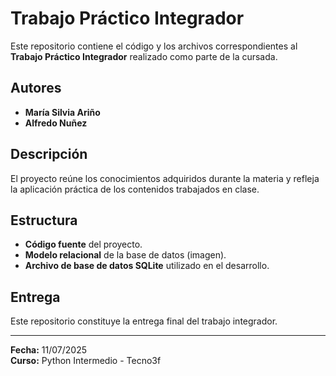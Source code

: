 # Trabajo Práctico Integrador

Este repositorio contiene el código y los archivos correspondientes al **Trabajo Práctico Integrador** realizado como parte de la cursada.

## Autores

- **María Silvia Ariño**
- **Alfredo Nuñez**

## Descripción

El proyecto reúne los conocimientos adquiridos durante la materia y refleja la aplicación práctica de los contenidos trabajados en clase.

## Estructura

- **Código fuente** del proyecto.
- **Modelo relacional** de la base de datos (imagen).
- **Archivo de base de datos SQLite** utilizado en el desarrollo.

## Entrega

Este repositorio constituye la entrega final del trabajo integrador.

---

**Fecha:** 11/07/2025  
**Curso:** Python Intermedio - Tecno3f
